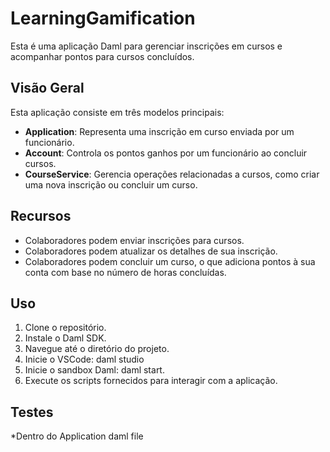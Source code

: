 # LearningGamification

Esta é uma aplicação Daml para gerenciar inscrições em cursos e acompanhar pontos para cursos concluídos.

## Visão Geral

Esta aplicação consiste em três modelos principais:
- **Application**: Representa uma inscrição em curso enviada por um funcionário.
- **Account**: Controla os pontos ganhos por um funcionário ao concluir cursos.
- **CourseService**: Gerencia operações relacionadas a cursos, como criar uma nova inscrição ou concluir um curso.

## Recursos

- Colaboradores podem enviar inscrições para cursos.
- Colaboradores podem atualizar os detalhes de sua inscrição.
- Colaboradores podem concluir um curso, o que adiciona pontos à sua conta com base no número de horas concluídas.

## Uso

1. Clone o repositório.
2. Instale o Daml SDK.
3. Navegue até o diretório do projeto.
4. Inicie o VSCode: daml studio
5. Inicie o sandbox Daml: daml start.
6. Execute os scripts fornecidos para interagir com a aplicação.

## Testes

*Dentro do Application daml file
